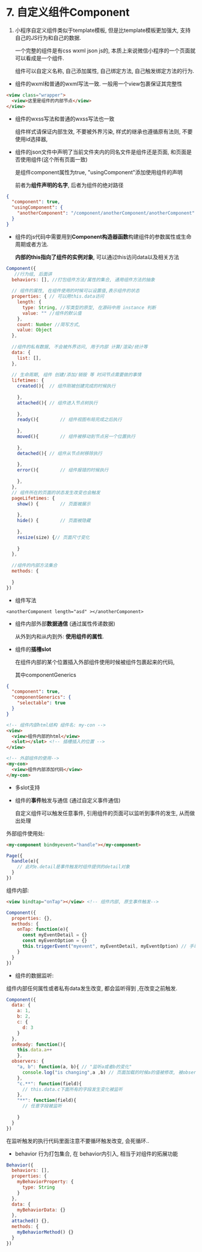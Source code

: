 # 7. 自定义组件Component

1. 小程序自定义组件类似于template模板, 但是比template模板更加强大, 支持自己的JS行为和自己的数据.

   一个完整的组件是有css wxml json js的, 本质上来说微信小程序的一个页面就可以看成是一个组件.

   组件可以自定义名称, 自己添加属性, 自己绑定方法, 自己触发绑定方法的行为.

* 组件的wxml和普通的wxml写法一致. 一般用一个view包裹保证其完整性

```html
<view class="wrapper">
  <view>这里是组件的内部节点</view>
</view>
```

* 组件的wxss写法和普通的wxss写法也一致

  组件样式请保证内部生效, 不要被外界污染, 样式的继承也遵循原有法则, 不要使用id选择器, 

* 组件的json文件中声明了当前文件夹内的同名文件是组件还是页面, 和页面是否使用组件(这个所有页面一致)

  是组件component属性为true, "usingComponent"添加使用组件的声明

  前者为**组件声明的名字**, 后者为组件的绝对路径

```json
{
  "component": true,
  "usingComponent": {
    "anotherComponent": "/component/anotherComponent/anotherComponent"
  }
}
```



* 组件的js代码中需要用到**Component构造器函数**构建组件的参数属性或生命周期或者方法.

  **内部的this指向了组件的实例对象**, 可以通过this访问data以及相关方法

```js
Component({
   //行为组, 后面讲
  behaviors: [], //打包组件方法/属性的集合, 通用组件方法的抽象
  
  // 组件的属性, 在组件使用的时候可以设置值,表示组件的状态
  properties: { // 可以用this.data访问	
    length: {
      type: String, //写类型的原型, 在源码中用 instance 判断
      value: "" //组件的默认值
    },
    count: Number //简写方式,
    value: Object
  },
  
  //组件的私有数据, 不会被外界访问, 用于内部 计算/渲染/统计等
  data: {
    list: [],
  },
  
  // 生命周期, 组件 创建/添加/销毁 等 时间节点需要做的事情
  lifetimes: {
    created(){ 	// 组件刚被创建完成的时候执行
      
    },
    attached(){ // 组件进入节点树执行
      
    },
    ready(){		// 组件视图布局完成之后执行
      
    },
    moved(){		// 组件被移动到节点另一个位置执行
      
    },
    detached(){ // 组件从节点树移除执行
      
    },
    error(){		// 组件报错的时候执行
      
    },
  },
  // 组件所在的页面的状态发生改变也会触发
  pageLifetimes: {
    show() {		// 页面被展示
      
    },
    hide() {		// 页面被隐藏
      
    },
    resize(size) {// 页面尺寸变化
      
    }
  },
  
  //组件的内部方法集合
  methods: {
    
  }
})
```

* 组件写法

```wxml
<anotherComponent length="asd" ></anotherComponent>
```

* 组件内部外部**数据通信** (通过属性传递数据)

  从外到内和从内到外: **使用组件的属性**.

* 组件的**插槽slot**

  在组件内部的某个位置插入外部组件使用时候被组件包裹起来的代码,

  其中componentGenerics

```json
{
  "component": true,
  "componentGenerics": {
    "selectable": true
  }
}
```



```html
<!-- 组件内部html结构 组件名: my-con -->
<view>
  <view>组件内部的html</view>
  <slot></slot> <!-- 插槽插入的位置 -->
</view>
```

```html
<!-- 外部组件的使用-->
<my-con>
  <view>组件内部添加代码</view>
</my-con>
```

* 多slot支持

* 组件的**事件**触发与通信 (通过自定义事件通信)

  自定义组件可以触发任意事件, 引用组件的页面可以监听到事件的发生, 从而做出处理

外部组件使用处: 

```html
<my-component bindmyevent="handle"></my-component>
```

```js
Page({
  handle(e){
    // 此时e.detail是事件触发时组件提供的detail对象
  }
})
```

组件内部: 

```html
<view bindtap="onTap"></view> <!-- 组件内部, 原生事件触发-->
```



```js
Component({
  properties: {},
  methods: {
    onTap: function(e){
      const myEventDetail = {}
      const myEventOption = {}
      this.triggerEvent("myevent", myEventDetail, myEventOption) // 手动触发事件的操作
    }  
  }
})
```

* 组件的数据监听: 

组件内部任何属性或者私有data发生改变, 都会监听得到 ,在改变之前触发.

```js
Component({
  data: {
    a: 1,
    b: 2,
    c: {
      d: 3
    }
  },
  onReady: function(){
  	this.data.a++
	},
  observers: {
    "a, b": function(a, b){ // "监听a或者b的变化"
      console.log("is changing",a ,b) // 页面加载的时候a的值被修改, 被observers监听
    },
    "c.**": function(field){
      // this.data.c下面所有的字段发生变化被监听
    },
    "**": function(field){
      // 任意字段被监听
      
    }
  }
})
```

在监听触发的执行代码里面注意不要循环触发改变, 会死循环..

* behavior 行为打包集合, 在 behavior内引入, 相当于对组件的拓展功能

```js
Behavior({
  behaviors: [],
  properties: {
    myBehaviorProperty: {
      type: String
    }
  },
  data: {
    myBehaviorData: {}
  },
  attached() {},
  methods: {
    myBehaviorMethod() {}
  }
})
```






